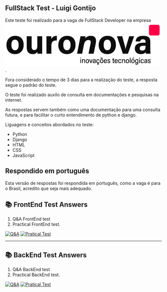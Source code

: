 ## FullStack Test - Luigi Gontijo

Este teste foi realizado para a vaga de FullStack Developer na empresa **![Alt text](image.png)**.

Fora considerado o tempo de 3 dias para a realização do teste, a resposta segue o padrão do teste.

O teste foi realizado auxílo de consulta em documentações e pesquisas na internet.

As respostas servem também como uma documentação para uma consulta futura, e para facilitar o curto entendimento de python e django.

Liguagens e conceitos abordados no teste:

- Python
- Django
- HTML
- CSS
- JavaScript

## Respondido em português

Esta versão de respostas foi respondida em português, como a vaga é para o Brasil, acredito que seja mais adequado.

## 📚 FrontEnd Test Answers

1. Q&A FrontEnd test
2. Practical FrontEnd test.

[![Q&A](https://img.shields.io/badge/Q&A%20-%23323330.svg?&style=for-the-badge&logo=perfil&logoColor=black&color=FFB800)](https://github.com/gontijol/fullStackTest/blob/main/frontendQ%26A.md)
[![Pratical Test](https://img.shields.io/badge/Pratical_Test%20-%23323330.svg?&style=for-the-badge&logo=repositório&logoColor=black&color=8000FF)](https://github.com/gontijol/FrontEndTest/blob/luigi/desafioFrontEnd/praticalTest.md)

---

## 📚 BackEnd Test Answers

1. Q&A BackEnd test
2. Practical BackEnd test.

[![Q&A](https://img.shields.io/badge/Q&A%20-%23323330.svg?&style=for-the-badge&logo=perfil&logoColor=black&color=FFB800)](https://github.com/gontijol/fullStackTest/blob/main/backendQ%26A.md)
[![Pratical Test](https://img.shields.io/badge/Pratical_Test%20-%23323330.svg?&style=for-the-badge&logo=repositório&logoColor=black&color=8000FF)](https://github.com/gontijol/fullStackTest/blob/main/backendQ%26A.md)
